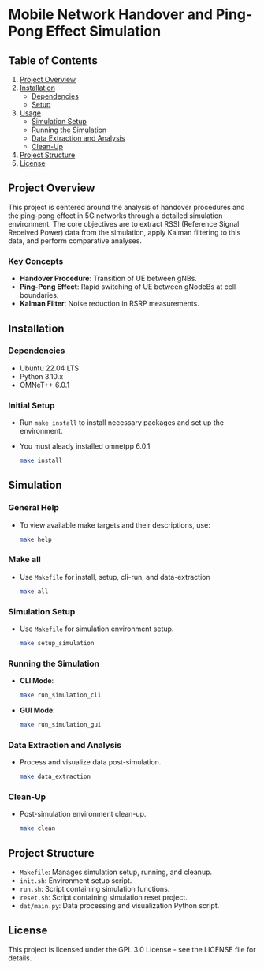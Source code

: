 # Mobile Network Handover and Ping-Pong Effect Simulation

## Table of Contents

1. [Project Overview](#project-overview)
2. [Installation](#installation)
   - [Dependencies](#dependencies)
   - [Setup](#setup)
3. [Usage](#usage)
   - [Simulation Setup](#simulation-setup)
   - [Running the Simulation](#running-the-simulation)
   - [Data Extraction and Analysis](#data-extraction-and-analysis)
   - [Clean-Up](#clean-up)
4. [Project Structure](#project-structure)
5. [License](#license)

## Project Overview

This project is centered around the analysis of handover procedures and the ping-pong effect in 5G networks through a detailed simulation environment. The core objectives are to extract RSSI (Reference Signal Received Power) data from the simulation, apply Kalman filtering to this data, and perform comparative analyses.

### Key Concepts

- **Handover Procedure**: Transition of UE between gNBs.
- **Ping-Pong Effect**: Rapid switching of UE between gNodeBs at cell boundaries.
- **Kalman Filter**: Noise reduction in RSRP measurements.

## Installation

### Dependencies

- Ubuntu 22.04 LTS
- Python 3.10.x
- OMNeT++ 6.0.1

### Initial Setup

- Run `make install` to install necessary packages and set up the environment.
- You must aleady installed omnetpp 6.0.1

  ```bash
  make install
  ```

## Simulation

### General Help

- To view available make targets and their descriptions, use:

  ```bash
  make help
  ```

### Make all

- Use `Makefile` for install, setup, cli-run, and data-extraction

  ```bash
  make all
  ```

### Simulation Setup

- Use `Makefile` for simulation environment setup.
  ```bash
  make setup_simulation
  ```

### Running the Simulation

- **CLI Mode**:
  ```bash
  make run_simulation_cli
  ```
- **GUI Mode**:
  ```bash
  make run_simulation_gui
  ```

### Data Extraction and Analysis

- Process and visualize data post-simulation.
  ```bash
  make data_extraction
  ```

### Clean-Up

- Post-simulation environment clean-up.
  ```bash
  make clean
  ```

## Project Structure

- `Makefile`: Manages simulation setup, running, and cleanup.
- `init.sh`: Environment setup script.
- `run.sh`: Script containing simulation functions.
- `reset.sh`: Script containing simulation reset project.
- `dat/main.py`: Data processing and visualization Python script.

## License

This project is licensed under the GPL 3.0 License - see the LICENSE file for details.
